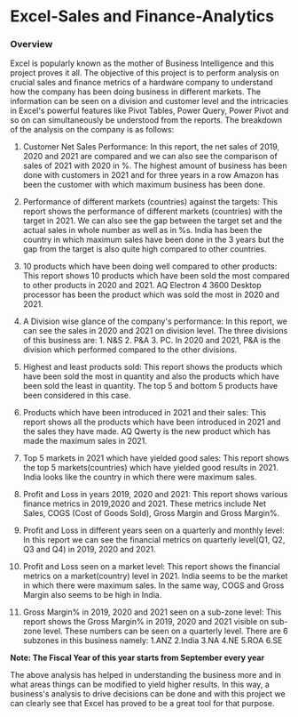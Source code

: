 # Excel-Sales and Finance-Analytics

### Overview ###
Excel is popularly known as the mother of Business Intelligence and this project proves it all.
The objective of this project is to perform analysis on crucial sales and finance metrics of a hardware company to understand how the company has been doing business in different markets. The information can be seen on a division and customer level and the intricacies in Excel's powerful features like Pivot Tables, Power Query, Power Pivot and so on can simultaneously be understood from the reports. The breakdown of the analysis on the company is as follows:

1. Customer Net Sales Performance: In this report, the net sales of 2019, 2020 and 2021 are compared and we can also see the comparison of sales of 2021 with 2020 in %. The highest amount of business has been done with customers in 2021 and for three years in a row Amazon has been the customer with which maximum business has been done.

2. Performance of different markets (countries) against the targets: This report shows the performance of different markets (countries) with the target in 2021. We can also see the gap between the target set and the actual sales in whole number as well as in %s. India has been the country in which maximum sales have been done in the 3 years but the gap from the target is also quite high compared to other countries.

3. 10 products which have been doing well compared to other products: This report shows 10 products which have been sold the most compared to other products in 2020 and 2021. AQ Electron 4 3600 Desktop processor has been the product which was sold the most in 2020 and 2021.

4. A Division wise glance of the company's performance: In this report, we can see the sales in 2020 and 2021 on division level. The three divisions of this business are: 1. N&S 2. P&A 3. PC. In 2020 and 2021, P&A is the division which performed compared to the other divisions.

5. Highest and least products sold: This report shows the products which have been sold the most in quantity and also the products which have been sold the least in quantity. The top 5 and bottom 5 products have been considered in this case.

6. Products which have been introduced in 2021 and their sales: This report shows all the products which have been introduced in 2021 and the sales they have made. AQ Qwerty is the new product which has made the maximum sales in 2021.

7. Top 5 markets in 2021 which have yielded good sales: This report shows the top 5 markets(countries) which have yielded good results in 2021. India looks like the country in which there were maximum sales.

8. Profit and Loss in years 2019, 2020 and 2021: This report shows various finance metrics in 2019,2020 and 2021. These metrics include Net Sales, COGS (Cost of Goods Sold), Gross Margin and Gross Margin%. 

9. Profit and Loss in different years seen on a quarterly and monthly level: In this report we can see the financial metrics on quarterly level(Q1, Q2, Q3 and Q4) in 2019, 2020 and 2021.

10. Profit and Loss seen on a market level: This report shows the financial metrics on a market(country) level in 2021. India seems to be the market in which there were maximum sales. In the same way, COGS and Gross Margin also seems to be high in India.

11. Gross Margin% in 2019, 2020 and 2021 seen on a sub-zone level: This report shows the Gross Margin% in 2019, 2020 and 2021 visible on sub-zone level. These numbers can be seen on a quarterly level. There are 6 subzones in this business namely: 1.ANZ 2.India 3.NA 4.NE 5.ROA 6.SE 

**Note: The Fiscal Year of this year starts from September every year**

The above analysis has helped in understanding the business more and in what areas things can be modified to yield higher results. In this way, a business's analysis to drive decisions can be done and with this project we can clearly see that Excel has proved to be a great tool for that purpose.

